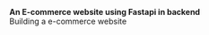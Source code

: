 <html>
<b>An E-commerce website using Fastapi in backend</b>
<br>
Building a e-commerce website 
</html>